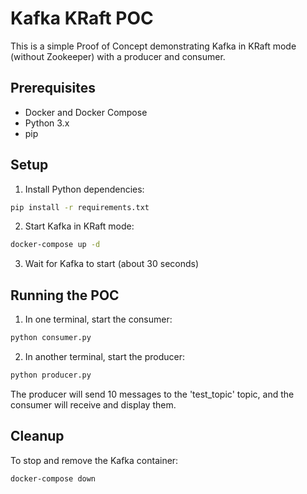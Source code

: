 # Kafka KRaft POC

This is a simple Proof of Concept demonstrating Kafka in KRaft mode (without Zookeeper) with a producer and consumer.

## Prerequisites

- Docker and Docker Compose
- Python 3.x
- pip

## Setup

1. Install Python dependencies:
```bash
pip install -r requirements.txt
```

2. Start Kafka in KRaft mode:
```bash
docker-compose up -d
```

3. Wait for Kafka to start (about 30 seconds)

## Running the POC

1. In one terminal, start the consumer:
```bash
python consumer.py
```

2. In another terminal, start the producer:
```bash
python producer.py
```

The producer will send 10 messages to the 'test_topic' topic, and the consumer will receive and display them.

## Cleanup

To stop and remove the Kafka container:
```bash
docker-compose down
``` 